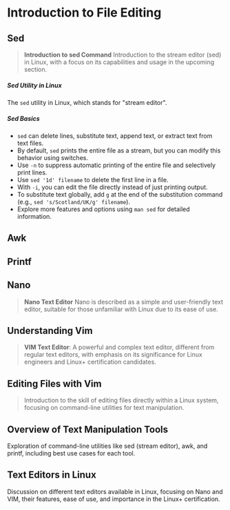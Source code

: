 # Introduction to File Editing

## Sed
> **Introduction to sed Command** Introduction to the stream editor (sed) in Linux, with a focus on its capabilities and usage in the upcoming section.
##### Sed Utility in Linux

The `sed` utility in Linux, which stands for "stream editor".
##### Sed Basics

- `sed` can delete lines, substitute text, append text, or extract text from text files.
- By default, `sed` prints the entire file as a stream, but you can modify this behavior using switches.
- Use `-n` to suppress automatic printing of the entire file and selectively print lines.
- Use `sed '1d' filename` to delete the first line in a file.
- With `-i`, you can edit the file directly instead of just printing output.
- To substitute text globally, add `g` at the end of the substitution command (e.g., `sed 's/Scotland/UK/g' filename`).
- Explore more features and options using `man sed` for detailed information.

## Awk

## Printf

## Nano
> **Nano Text Editor** Nano is described as a simple and user-friendly text editor, suitable for those unfamiliar with Linux due to its ease of use.

## Understanding Vim
> **VIM Text Editor**: A powerful and complex text editor, different from regular text editors, with emphasis on its significance for Linux engineers and Linux+ certification candidates.

## Editing Files with Vim




> Introduction to the skill of editing files directly within a Linux system, focusing on command-line utilities for text manipulation.

## Overview of Text Manipulation Tools
Exploration of command-line utilities like sed (stream editor), awk, and printf, including best use cases for each tool.

## Text Editors in Linux
Discussion on different text editors available in Linux, focusing on Nano and VIM, their features, ease of use, and importance in the Linux+ certification.